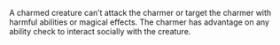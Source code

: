 A charmed creature can’t attack the charmer or target the charmer with harmful abilities or magical effects.
The charmer has advantage on any ability check to interact socially with the creature.